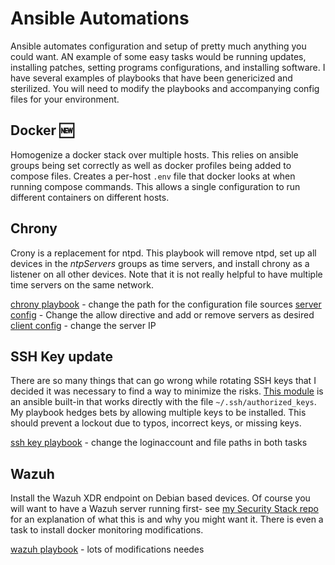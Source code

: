 # Ansible Automations

Ansible automates configuration and setup of pretty much anything you could want. AN example of some easy tasks would be running updates, installing patches, setting programs configurations, and installing software. I have several examples of playbooks that have been genericized and sterilized. You will need to modify the playbooks and accompanying config files for your environment.

## Docker :new:

Homogenize a docker stack over multiple hosts. This relies on ansible groups being set correctly as well as docker profiles being added to compose files. Creates a per-host `.env` file that docker looks at when running compose commands. This allows a single configuration to run different containers on different hosts.

## Chrony

Crony is a replacement for ntpd. This playbook will remove ntpd, set up all devices in the *ntpServers* groups as time servers, and install chrony as a listener on all other devices. Note that it is not really helpful to have multiple time servers on the same network. 

[chrony playbook](chrony.yml) - change the path for the configuration file sources
[server config](chrony.server.conf) - Change the allow directive and add or remove servers as desired
[client config](chrony.client.conf) - change the server IP

## SSH Key update

There are so many things that can go wrong while rotating SSH keys that I decided it was necessary to find a way to minimize the risks. [This module](https://docs.ansible.com/ansible/latest/collections/ansible/posix/authorized_key_module.html) is an ansible built-in that works directly with the file `~/.ssh/authorized_keys`. My playbook hedges bets by allowing multiple keys to be installed. This should prevent a lockout due to typos, incorrect keys, or missing keys.

[ssh key playbook](ssh-key-update.yml) - change the loginaccount and file paths in both tasks

## Wazuh

Install the Wazuh XDR endpoint on Debian based devices. Of course you will want to have a Wazuh server running first- see [my Security Stack repo](https://github.com/spaceplant2/SecurityStack) for an explanation of what this is and why you might want it. There is even a task to install docker monitoring modifications.

[wazuh playbook](wazuh-debian.yml) - lots of modifications needes
